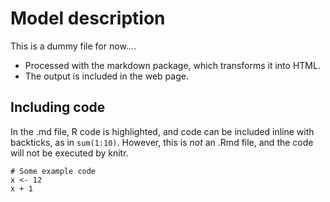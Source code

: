 Model description
=======================

 This is a dummy file for now....

* Processed with the markdown package, which transforms it into HTML.
* The output is included in the web page.

## Including code

In the .md file, R code is highlighted, and code can be included inline with backticks, as in `sum(1:10)`. However, this is *not* an .Rmd file, and the code will not be executed by knitr.

```{r}
# Some example code
x <- 12
x + 1
```
